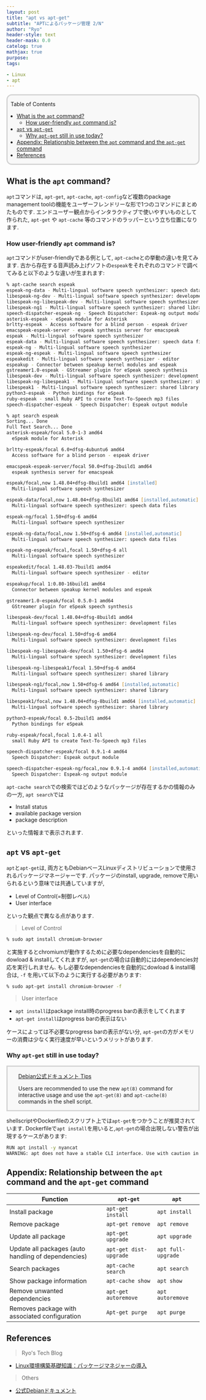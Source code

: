 ```yaml
---
layout: post
title: "apt vs apt-get"
subtitle: "APTによるパッケージ管理 2/N"
author: "Ryo"
header-style: text
header-mask: 0.0
catelog: true
mathjax: true
purpose: 
tags:

- Linux
- apt
---
```


<div style='border-radius: 1em; border-style:solid; border-color:#D3D3D3; background-color:#F8F8F8'>

<p class="h4">&nbsp;&nbsp;Table of Contents</p>

<!-- START doctoc generated TOC please keep comment here to allow auto update -->
<!-- DON'T EDIT THIS SECTION, INSTEAD RE-RUN doctoc TO UPDATE -->

- [What is the `apt` command?](#what-is-the-apt-command)
  - [How user-friendly `apt` command is?](#how-user-friendly-apt-command-is)
- [`apt` vs `apt-get`](#apt-vs-apt-get)
  - [Why `apt-get` still in use today?](#why-apt-get-still-in-use-today)
- [Appendix: Relationship between the `apt` command and the `apt-get` command](#appendix-relationship-between-the-apt-command-and-the-apt-get-command)
- [References](#references)

<!-- END doctoc generated TOC please keep comment here to allow auto update -->


</div>

## What is the `apt` command?

`apt`コマンドは, `apt-get`, `apt-cache`, `apt-config`など複数のpackage management toolの機能をユーザーフレンドリーな形で1つのコマンドにまとめたものです. エンドユーザー観点からインタラクティブで使いやすいものとして作られた, `apt-get` や `apt-cache` 等のコマンドのラッパーという立ち位置になります.


### How user-friendly `apt` command is?

`apt`コマンドがuser-friendlyである例として, `apt-cache`との挙動の違いを見てみます.
古から存在する音声読み上げソフトの`espeak`をそれぞれのコマンドで調べてみると以下のような違いが生まれます:

```zsh
% apt-cache search espeak
espeak-ng-data - Multi-lingual software speech synthesizer: speech data files
libespeak-ng-dev - Multi-lingual software speech synthesizer: development files
libespeak-ng-libespeak-dev - Multi-lingual software speech synthesizer: development files
libespeak-ng1 - Multi-lingual software speech synthesizer: shared library
speech-dispatcher-espeak-ng - Speech Dispatcher: Espeak-ng output module
asterisk-espeak - eSpeak module for Asterisk
brltty-espeak - Access software for a blind person - espeak driver
emacspeak-espeak-server - espeak synthesis server for emacspeak
espeak - Multi-lingual software speech synthesizer
espeak-data - Multi-lingual software speech synthesizer: speech data files
espeak-ng - Multi-lingual software speech synthesizer
espeak-ng-espeak - Multi-lingual software speech synthesizer
espeakedit - Multi-lingual software speech synthesizer - editor
espeakup - Connector between speakup kernel modules and espeak
gstreamer1.0-espeak - GStreamer plugin for eSpeak speech synthesis
libespeak-dev - Multi-lingual software speech synthesizer: development files
libespeak-ng-libespeak1 - Multi-lingual software speech synthesizer: shared library
libespeak1 - Multi-lingual software speech synthesizer: shared library
python3-espeak - Python bindings for eSpeak
ruby-espeak - small Ruby API to create Text-To-Speech mp3 files
speech-dispatcher-espeak - Speech Dispatcher: Espeak output module

% apt search espeak
Sorting... Done
Full Text Search... Done
asterisk-espeak/focal 5.0~1-3 amd64
  eSpeak module for Asterisk

brltty-espeak/focal 6.0+dfsg-4ubuntu6 amd64
  Access software for a blind person - espeak driver

emacspeak-espeak-server/focal 50.0+dfsg-2build1 amd64
  espeak synthesis server for emacspeak

espeak/focal,now 1.48.04+dfsg-8build1 amd64 [installed]
  Multi-lingual software speech synthesizer

espeak-data/focal,now 1.48.04+dfsg-8build1 amd64 [installed,automatic]
  Multi-lingual software speech synthesizer: speech data files

espeak-ng/focal 1.50+dfsg-6 amd64
  Multi-lingual software speech synthesizer

espeak-ng-data/focal,now 1.50+dfsg-6 amd64 [installed,automatic]
  Multi-lingual software speech synthesizer: speech data files

espeak-ng-espeak/focal,focal 1.50+dfsg-6 all
  Multi-lingual software speech synthesizer

espeakedit/focal 1.48.03-7build1 amd64
  Multi-lingual software speech synthesizer - editor

espeakup/focal 1:0.80-16build1 amd64
  Connector between speakup kernel modules and espeak

gstreamer1.0-espeak/focal 0.5.0-1 amd64
  GStreamer plugin for eSpeak speech synthesis

libespeak-dev/focal 1.48.04+dfsg-8build1 amd64
  Multi-lingual software speech synthesizer: development files

libespeak-ng-dev/focal 1.50+dfsg-6 amd64
  Multi-lingual software speech synthesizer: development files

libespeak-ng-libespeak-dev/focal 1.50+dfsg-6 amd64
  Multi-lingual software speech synthesizer: development files

libespeak-ng-libespeak1/focal 1.50+dfsg-6 amd64
  Multi-lingual software speech synthesizer: shared library

libespeak-ng1/focal,now 1.50+dfsg-6 amd64 [installed,automatic]
  Multi-lingual software speech synthesizer: shared library

libespeak1/focal,now 1.48.04+dfsg-8build1 amd64 [installed,automatic]
  Multi-lingual software speech synthesizer: shared library

python3-espeak/focal 0.5-2build1 amd64
  Python bindings for eSpeak

ruby-espeak/focal,focal 1.0.4-1 all
  small Ruby API to create Text-To-Speech mp3 files

speech-dispatcher-espeak/focal 0.9.1-4 amd64
  Speech Dispatcher: Espeak output module

speech-dispatcher-espeak-ng/focal,now 0.9.1-4 amd64 [installed,automatic]
  Speech Dispatcher: Espeak-ng output module
```

`apt-cache search`での検索ではどのようなパッケージが存在するかの情報のみの一方, `apt search`では

- Install status
- available package version
- package description

といった情報まで表示されます.

## `apt` vs `apt-get`

`apt`と`apt-get`は, 両方ともDebianベースLinuxディストリビューションで使用されるパッケージマネージャーです.
パッケージのinstall, upgrade, removeで用いられるという意味では共通していますが, 

- Level of Control(=制御レベル)
- User interface

といった観点で異なる点があります.

> Level of Control

```zsh
% sudo apt install chromium-browser
```

と実施するとchromiumが動作するために必要なdependenciesを自動的にdowload & installしてくれますが, `apt-get`の場合は自動的にはdependencies対応を実行しれません. もし必要なdependenciesを自動的にdowload & install場合は, `-f` を用いて以下のように実行する必要があります:

```zsh
% sudo apt-get install chromium-browser -f
```

> User interface

- `apt install`はpackage install時のprogress barの表示をしてくれます
- `apt-get install`はprogress barの表示はない

ケースによっては不必要なprogress barの表示がない分, `apt-get`の方がメモリーの消費は少なく実行速度が早いというメリットがあります.

### Why `apt-get` still in use today?

<div style='padding-left: 2em; padding-right: 2em; border-radius: 0em; border-style:solid; border-color:#D3D3D3; background-color:#F8F8F8'>
<p class="h4"><ins>Debian公式ドキュメント Tips</ins></p>

Users are recommended to use the new `apt(8)` command for interactive usage and use the `apt-get(8)` and `apt-cache(8)` commands in the shell script.

</div>

shellscriptやDockerfileのスクリプト上では`apt-get`をつかうことが推奨されています.
Dockerfileで`apt install`を用いると,`apt-get`の場合出現しない警告が出現するケースがあります:

```zsh
RUN apt install -y nyancat
WARNING: apt does not have a stable CLI interface. Use with caution in scripts.
```

## Appendix: Relationship between the `apt` command and the `apt-get` command

|Function|`apt-get`|`apt`|
|---|---|---|
|Install package|`apt-get install`|`apt install`|
|Remove package|`apt-get remove`|`apt remove`|
|Update all package| `apt-get upgrade`|`apt upgrade`|
|Update all packages (auto handling of dependencies)|`apt-get dist-upgrade`|`apt full-upgrade`|
|Search packages| `apt-cache search`| `apt search`|
|Show package information| `apt-cache show`| `apt show`|
|Remove unwanted dependencies|`apt-get autoremove`|`apt autoremove`|
|Removes package with associated configuration|`Apt-get purge`|`apt purge`|


## References

> Ryo's Tech Blog

- [Linux環境構築基礎知識：パッケージマネジャーの導入](https://ryonakagami.github.io/2020/12/20/packages-manager-apt-command/)


> Others

- [公式Debianドキュメント](https://www.debian.org/doc/manuals/debian-reference/ch02.en.html)